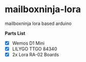 # mailboxninja-lora
mailboxninja lora based arduino

**Parts List**

* [x] Wemos D1 Mini 
* [x] LILYGO TTGO 84340
* [x] 2x Lora RA-02 Boards

